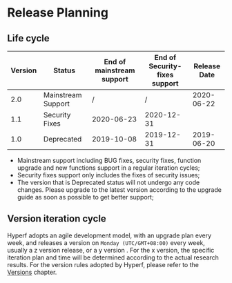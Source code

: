 # Release Planning

## Life cycle

| Version | Status   | End of mainstream support | End of Security-fixes support | Release Date |
| ---- | -------- | ---------------- | ---------------- | ------------------ |
| 2.0  | Mainstream Support | /                | /                | 2020-06-22         |
| 1.1  | Security Fixes | 2020-06-23       | 2020-12-31       |                    |
| 1.0  | Deprecated | 2019-10-08       | 2019-12-31       | 2019-06-20         |

* Mainstream support including BUG fixes, security fixes, function upgrade and new functions support in a regular iteration cycles;
* Security fixes support only includes the fixes of security issues;
* The version that is Deprecated status will not undergo any code changes. Please upgrade to the latest version according to the upgrade guide as soon as possible to get better support;


## Version iteration cycle

Hyperf adopts an agile development model, with an upgrade plan every week, and releases a version on `Monday (UTC/GMT+08:00)` every week, usually a z version release, or a y version . For the x version, the specific iteration plan and time will be determined according to the actual research results.
For the version rules adopted by Hyperf, please refer to the [Versions](en/versions.md) chapter.

